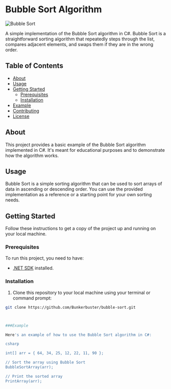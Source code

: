 # Bubble Sort Algorithm

![Bubble Sort](bubble-sort.png)

A simple implementation of the Bubble Sort algorithm in C#. Bubble Sort is a straightforward sorting algorithm that repeatedly steps through the list, compares adjacent elements, and swaps them if they are in the wrong order.

## Table of Contents
- [About](#about)
- [Usage](#usage)
- [Getting Started](#getting-started)
  - [Prerequisites](#prerequisites)
  - [Installation](#installation)
- [Example](#example)
- [Contributing](#contributing)
- [License](#license)

## About

This project provides a basic example of the Bubble Sort algorithm implemented in C#. It's meant for educational purposes and to demonstrate how the algorithm works.

## Usage

Bubble Sort is a simple sorting algorithm that can be used to sort arrays of data in ascending or descending order. You can use the provided implementation as a reference or a starting point for your own sorting needs.

## Getting Started

Follow these instructions to get a copy of the project up and running on your local machine.

### Prerequisites

To run this project, you need to have:

- [.NET SDK](https://dotnet.microsoft.com/download) installed.

### Installation

1. Clone this repository to your local machine using your terminal or command prompt:

```bash
git clone https://github.com/Bunkerbuster/bubble-sort.git



###Example

Here's an example of how to use the Bubble Sort algorithm in C#:

csharp

int[] arr = { 64, 34, 25, 12, 22, 11, 90 };

// Sort the array using Bubble Sort
BubbleSortArray(arr);

// Print the sorted array
PrintArray(arr);
